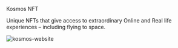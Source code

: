 Kosmos NFT

Unique NFTs that give access to extraordinary Online and Real life experiences – including flying to space.

![kosmos-website](https://user-images.githubusercontent.com/4105873/179967721-264dfbce-6a3b-409a-86dd-02af9550dfeb.png)
